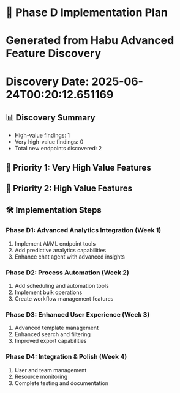 # 🚀 Phase D Implementation Plan
# Generated from Habu Advanced Feature Discovery
# Discovery Date: 2025-06-24T00:20:12.651169

## 📊 Discovery Summary
- High-value findings: 1
- Very high-value findings: 0
- Total new endpoints discovered: 2

## 🎯 Priority 1: Very High Value Features

## 🔧 Priority 2: High Value Features

## 🛠️ Implementation Steps

### Phase D1: Advanced Analytics Integration (Week 1)
1. Implement AI/ML endpoint tools
2. Add predictive analytics capabilities
3. Enhance chat agent with advanced insights

### Phase D2: Process Automation (Week 2)
1. Add scheduling and automation tools
2. Implement bulk operations
3. Create workflow management features

### Phase D3: Enhanced User Experience (Week 3)
1. Advanced template management
2. Enhanced search and filtering
3. Improved export capabilities

### Phase D4: Integration & Polish (Week 4)
1. User and team management
2. Resource monitoring
3. Complete testing and documentation
